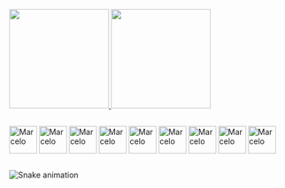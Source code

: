          
<div>

  <a href="https://github.com/R0guelands">
    <img height="180em" src="https://github-readme-stats.vercel.app/api?username=R0guelands&show_icons=true&theme=dark&include_all_commits=true&count_private=true"/>
    <img height="180em" src="https://github-readme-stats.vercel.app/api/top-langs/?username=R0guelands&layout=compact&theme=dark"/>
  </a>

</div>

##

<div>

  <img align="center" alt="Marcelo" height="50" src="https://cdn.jsdelivr.net/gh/devicons/devicon/icons/nodejs/nodejs-original.svg" >
  <img align="center" alt="Marcelo" height="50" src="https://cdn.jsdelivr.net/gh/devicons/devicon/icons/mongodb/mongodb-original-wordmark.svg" >
  <img align="center" alt="Marcelo" height="50" src="https://cdn.jsdelivr.net/gh/devicons/devicon/icons/python/python-original-wordmark.svg" >
  <img align="center" alt="Marcelo" height="50" src="https://cdn.jsdelivr.net/gh/devicons/devicon/icons/c/c-original.svg" >
  <img align="center" alt="Marcelo" height="50" src="https://cdn.jsdelivr.net/gh/devicons/devicon/icons/java/java-original.svg" >
  <img align="center" alt="Marcelo" height="50" src="https://cdn.jsdelivr.net/gh/devicons/devicon/icons/javascript/javascript-original.svg" >
  <img align="center" alt="Marcelo" height="50" src="https://cdn.jsdelivr.net/gh/devicons/devicon/icons/html5/html5-original.svg" >
  <img align="center" alt="Marcelo" height="50" src="https://cdn.jsdelivr.net/gh/devicons/devicon/icons/css3/css3-original.svg" >
  <img align="center" alt="Marcelo" height="50" src="https://cdn.jsdelivr.net/gh/devicons/devicon/icons/react/react-original.svg" >
  
</div>

##

![Snake animation](https://github.com/R0guelands/R0guelands/blob/output/github-contribution-grid-snake.svg)

